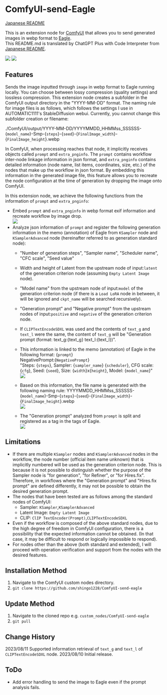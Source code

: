 
# ComfyUI-send-Eagle
[Japanese README](README.ja.md)

This is an extension node for [ComfyUI](https://github.com/comfyanonymous/ComfyUI) that allows you to send generated images in webp format to [Eagle](https://en.eagle.cool/).<br>
This README.md is translated by ChatGPT Plus with Code Interpreter from [Japanese README](README.ja.md).

![](misc/sss_top_eagle_ss.jpg)
![](misc/workflow.svg)

## Features
Sends the image inputted through `image` in webp format to Eagle running locally. 
You can choose between lossy compression (quality settings) and lossless compression.
This extension node creates a subfolder in the ComfyUI output directory in the "YYYY-MM-DD" format.
The naming rule for image files is as follows, which follows the settings I use in AUTOMATIC1111's StableDiffusion webui. Currently, you cannot change this subfolder creation or filename:

./ComfyUI/output/YYYY-MM-DD/YYYYMMDD_HHMMss_SSSSSS-{`model_name`}-Smp-{`steps`}-{`seed`}-{`FinalImage_width`}-{`FinalImage_height`}.webp

In ComfyUI, when processing reaches that node, it implicitly receives objects called `prompt` and `extra_pnginfo`. The `prompt` contains workflow inter-node linkage information in json format, and `extra_pnginfo` contains detailed information (node name, list items, coordinates, size, etc.) of the nodes that make up the workflow in json format. By embedding this information in the generated image file, this feature allows you to recreate the node configuration at the time of generation by dropping the image onto ComfyUI.

In this extension node, we achieve the following functions from the information of `prompt` and `extra_pnginfo`:

- Embed `prompt` and `extra_pnginfo` in webp format exif information and recreate workflow by image drop.<br>
![](misc/sss_exif.jpg)
- Analyze json information of `prompt` and register the following generation information in the memo (annotation) of Eagle from `KSampler` node and `KSamplerAdvanced` node (hereinafter referred to as generation standard node):
   - "Number of generation steps", "Sampler name", "Scheduler name", "CFC scale", "Seed value"
   - Width and height of Latent from the upstream node of input:`latent` of the generation criterion node (assuming `Empty Latent Image` node).
   - "Model name" from the upstream node of input:`model` of the generation criterion node (if there is a `Load LoRA` node in between, it will be ignored and `ckpt_name` will be searched recursively).
   - "Generation prompt" and "Negative prompt" from the upstream nodes of input:`positive` and `negative` of the generation criterion node.
   - If `CLIPTextEncodeSDXL` was used and the contents of `text_g` and `text_l` were the same, the content of `text_g` will be "Generation prompt (format: text_g:{text_g} text_l:{text_l})".
   - This information is linked to the memo (annotation) of Eagle in the following format:
      {`prompt`}<br>NegativePrompt:{`NegativePrompt`}<br>"Steps: {`steps`}, Sampler: {`sampler_name`} {`scheduler`}, CFG scale: {`cfg`}, Seed: {`seed`}, Size: {`width`}x{`height`}, Model: {`model_name`}"<br>
![](misc/sss_annotation.jpg)

   - Based on this information, the file name is generated with the following naming rule:
     YYYYMMDD_HHMMss_SSSSSS-{`model_name`}-Smp-{`steps`}-{`seed`}-{`FinalImage_width`}-{`FinalImage_height`}.webp<br>
![](misc/sss_filename.jpg)
   - The "Generation prompt" analyzed from `prompt` is split and registered as a tag in the tags of Eagle.<br>
![](misc/sss_tags.jpg)

## Limitations
- If there are multiple `KSampler` nodes and `KSamplerAdvanced` nodes in the workflow, the node number (official item name unknown) that is implicitly numbered will be used as the generation criterion node. This is because it is not possible to distinguish whether the purpose of the Sampler node is "for generation", "for Refiner", or "for Hires.fix". Therefore, in workflows where the "Generation prompt" and "Hires.fix prompt" are defined differently, it may not be possible to obtain the desired generation prompt.
- The nodes that have been tested are as follows among the standard nodes of ComfyUI:
   - Sampler: `KSampler`,`KSamplerAdvanced`
   - Latent Image: `Empty Latent Image`
   - CLIP: `ClIP TextEncoder(Prompt)`,`CLIPTextEncodeSDXL`
- Even if the workflow is composed of the above standard nodes, due to the high degree of freedom in ComfyUI configuration, there is a possibility that the expected information cannot be obtained. (In that case, it may be difficult to respond or logically impossible to respond).
- For nodes other than the above (both standard and extended), I will proceed with operation verification and support from the nodes with the desired features.

## Installation Method
1. Navigate to the ComfyUI custom nodes directory.
2. `git clone https://github.com/shingo1228/ComfyUI-send-eagle`

## Update Method
1. Navigate to the cloned repo e.g. `custom_nodes/ComfyUI-send-eagle`
2. `git pull`

## Change History
2023/08/11 Supported information retrieval of `text_g` and `text_l` of `CLIPTextEncodeSDXL` node.
2023/08/10 Initial release.

## ToDo
- Add error handling to send the image to Eagle even if the prompt analysis fails.
